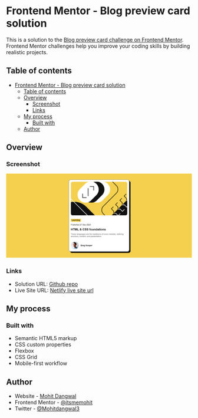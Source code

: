 # Frontend Mentor - Blog preview card solution

This is a solution to the [Blog preview card challenge on Frontend Mentor](https://www.frontendmentor.io/challenges/blog-preview-card-ckPaj01IcS). Frontend Mentor challenges help you improve your coding skills by building realistic projects. 

## Table of contents

- [Frontend Mentor - Blog preview card solution](#frontend-mentor---blog-preview-card-solution)
  - [Table of contents](#table-of-contents)
  - [Overview](#overview)
    - [Screenshot](#screenshot)
    - [Links](#links)
  - [My process](#my-process)
    - [Built with](#built-with)
  - [Author](#author)

## Overview

### Screenshot

![](./assets/images/screenshot.png)

### Links

- Solution URL: [Github repo](https://github.com/itsmemohit/fm-blog-preview-card)
- Live Site URL: [Netlify live site url](https://musical-cascaron-8299ec.netlify.app/)

## My process

### Built with

- Semantic HTML5 markup
- CSS custom properties
- Flexbox
- CSS Grid
- Mobile-first workflow

## Author

- Website - [Mohit Dangwal](https://www.linkedin.com/in/mohit-dangwal-a17909171/)
- Frontend Mentor - [@itsmemohit](https://www.frontendmentor.io/profile/itsmemohit)
- Twitter - [@Mohitdangwal3](https://twitter.com/Mohitdangwal3)

